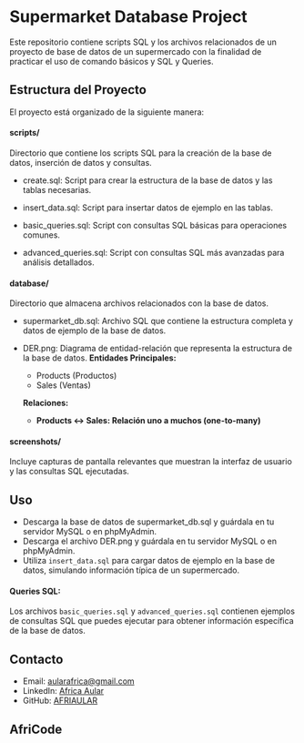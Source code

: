 # Supermarket Database Project
Este repositorio contiene scripts SQL y los archivos relacionados de un proyecto de base de datos de un supermercado con la finalidad de practicar el uso de comando básicos y SQL y Queries.

## Estructura del Proyecto
El proyecto está organizado de la siguiente manera:

#### scripts/
 Directorio que contiene los scripts SQL para la creación de la base de datos, inserción de datos y consultas.

- create.sql: Script para crear la estructura de la base de datos y las tablas necesarias.

- insert_data.sql: Script para insertar datos de ejemplo en las tablas.

- basic_queries.sql: Script con consultas SQL básicas para operaciones comunes.

- advanced_queries.sql: Script con consultas SQL más avanzadas para análisis detallados.

#### database/
Directorio que almacena archivos relacionados con la base de datos.

- supermarket_db.sql: Archivo SQL que contiene la estructura completa y datos de ejemplo de la base de datos.

- DER.png: 
  Diagrama de entidad-relación que representa la estructura de la base de datos.
  **Entidades Principales:**
    * Products (Productos)
    * Sales (Ventas)
  
  **Relaciones:**
    * **Products <-> Sales: Relación uno a muchos (one-to-many)**


#### screenshots/ 
Incluye capturas de pantalla relevantes que muestran la interfaz de usuario y las consultas SQL ejecutadas.

## Uso

- Descarga la base de datos de supermarket_db.sql y guárdala en tu servidor MySQL o en phpMyAdmin. 
- Descarga el archivo DER.png y guárdala en tu servidor MySQL o en phpMyAdmin.
- Utiliza `insert_data.sql` para cargar datos de ejemplo en la base de datos, simulando información típica de un supermercado.

#### Queries SQL:
Los archivos `basic_queries.sql` y `advanced_queries.sql` contienen ejemplos de consultas SQL que puedes ejecutar para obtener información específica de la base de datos.


## Contacto
- Email: [aularafrica@gmail.com](mailto:aularafrica@gmail.com)
- LinkedIn: [Africa Aular](https://www.linkedin.com/in/africaaular/)
- GitHub: [AFRIAULAR](https://github.com/AFRIAULAR)

## AfriCode